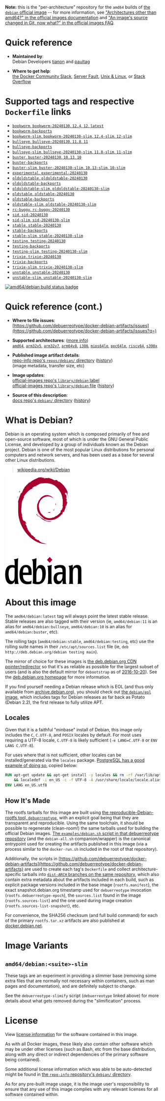 <!--

********************************************************************************

WARNING:

    DO NOT EDIT "debian/README.md"

    IT IS AUTO-GENERATED

    (from the other files in "debian/" combined with a set of templates)

********************************************************************************

-->

**Note:** this is the "per-architecture" repository for the `amd64` builds of [the `debian` official image](https://hub.docker.com/_/debian) -- for more information, see ["Architectures other than amd64?" in the official images documentation](https://github.com/docker-library/official-images#architectures-other-than-amd64) and ["An image's source changed in Git, now what?" in the official images FAQ](https://github.com/docker-library/faq#an-images-source-changed-in-git-now-what).

# Quick reference

-	**Maintained by**:  
	Debian Developers [tianon](https://qa.debian.org/developer.php?login=tianon) and [paultag](https://qa.debian.org/developer.php?login=paultag)

-	**Where to get help**:  
	[the Docker Community Slack](https://dockr.ly/comm-slack), [Server Fault](https://serverfault.com/help/on-topic), [Unix & Linux](https://unix.stackexchange.com/help/on-topic), or [Stack Overflow](https://stackoverflow.com/help/on-topic)

# Supported tags and respective `Dockerfile` links

-	[`bookworm`, `bookworm-20240130`, `12.4`, `12`, `latest`](https://github.com/debuerreotype/docker-debian-artifacts/blob/acf606d9f8b010b8997897c8c0ba065a93fb9f65/bookworm/Dockerfile)
-	[`bookworm-backports`](https://github.com/debuerreotype/docker-debian-artifacts/blob/acf606d9f8b010b8997897c8c0ba065a93fb9f65/bookworm/backports/Dockerfile)
-	[`bookworm-slim`, `bookworm-20240130-slim`, `12.4-slim`, `12-slim`](https://github.com/debuerreotype/docker-debian-artifacts/blob/acf606d9f8b010b8997897c8c0ba065a93fb9f65/bookworm/slim/Dockerfile)
-	[`bullseye`, `bullseye-20240130`, `11.8`, `11`](https://github.com/debuerreotype/docker-debian-artifacts/blob/acf606d9f8b010b8997897c8c0ba065a93fb9f65/bullseye/Dockerfile)
-	[`bullseye-backports`](https://github.com/debuerreotype/docker-debian-artifacts/blob/acf606d9f8b010b8997897c8c0ba065a93fb9f65/bullseye/backports/Dockerfile)
-	[`bullseye-slim`, `bullseye-20240130-slim`, `11.8-slim`, `11-slim`](https://github.com/debuerreotype/docker-debian-artifacts/blob/acf606d9f8b010b8997897c8c0ba065a93fb9f65/bullseye/slim/Dockerfile)
-	[`buster`, `buster-20240130`, `10.13`, `10`](https://github.com/debuerreotype/docker-debian-artifacts/blob/acf606d9f8b010b8997897c8c0ba065a93fb9f65/buster/Dockerfile)
-	[`buster-backports`](https://github.com/debuerreotype/docker-debian-artifacts/blob/acf606d9f8b010b8997897c8c0ba065a93fb9f65/buster/backports/Dockerfile)
-	[`buster-slim`, `buster-20240130-slim`, `10.13-slim`, `10-slim`](https://github.com/debuerreotype/docker-debian-artifacts/blob/acf606d9f8b010b8997897c8c0ba065a93fb9f65/buster/slim/Dockerfile)
-	[`experimental`, `experimental-20240130`](https://github.com/debuerreotype/docker-debian-artifacts/blob/acf606d9f8b010b8997897c8c0ba065a93fb9f65/experimental/Dockerfile)
-	[`oldoldstable`, `oldoldstable-20240130`](https://github.com/debuerreotype/docker-debian-artifacts/blob/acf606d9f8b010b8997897c8c0ba065a93fb9f65/oldoldstable/Dockerfile)
-	[`oldoldstable-backports`](https://github.com/debuerreotype/docker-debian-artifacts/blob/acf606d9f8b010b8997897c8c0ba065a93fb9f65/oldoldstable/backports/Dockerfile)
-	[`oldoldstable-slim`, `oldoldstable-20240130-slim`](https://github.com/debuerreotype/docker-debian-artifacts/blob/acf606d9f8b010b8997897c8c0ba065a93fb9f65/oldoldstable/slim/Dockerfile)
-	[`oldstable`, `oldstable-20240130`](https://github.com/debuerreotype/docker-debian-artifacts/blob/acf606d9f8b010b8997897c8c0ba065a93fb9f65/oldstable/Dockerfile)
-	[`oldstable-backports`](https://github.com/debuerreotype/docker-debian-artifacts/blob/acf606d9f8b010b8997897c8c0ba065a93fb9f65/oldstable/backports/Dockerfile)
-	[`oldstable-slim`, `oldstable-20240130-slim`](https://github.com/debuerreotype/docker-debian-artifacts/blob/acf606d9f8b010b8997897c8c0ba065a93fb9f65/oldstable/slim/Dockerfile)
-	[`rc-buggy`, `rc-buggy-20240130`](https://github.com/debuerreotype/docker-debian-artifacts/blob/acf606d9f8b010b8997897c8c0ba065a93fb9f65/rc-buggy/Dockerfile)
-	[`sid`, `sid-20240130`](https://github.com/debuerreotype/docker-debian-artifacts/blob/acf606d9f8b010b8997897c8c0ba065a93fb9f65/sid/Dockerfile)
-	[`sid-slim`, `sid-20240130-slim`](https://github.com/debuerreotype/docker-debian-artifacts/blob/acf606d9f8b010b8997897c8c0ba065a93fb9f65/sid/slim/Dockerfile)
-	[`stable`, `stable-20240130`](https://github.com/debuerreotype/docker-debian-artifacts/blob/acf606d9f8b010b8997897c8c0ba065a93fb9f65/stable/Dockerfile)
-	[`stable-backports`](https://github.com/debuerreotype/docker-debian-artifacts/blob/acf606d9f8b010b8997897c8c0ba065a93fb9f65/stable/backports/Dockerfile)
-	[`stable-slim`, `stable-20240130-slim`](https://github.com/debuerreotype/docker-debian-artifacts/blob/acf606d9f8b010b8997897c8c0ba065a93fb9f65/stable/slim/Dockerfile)
-	[`testing`, `testing-20240130`](https://github.com/debuerreotype/docker-debian-artifacts/blob/acf606d9f8b010b8997897c8c0ba065a93fb9f65/testing/Dockerfile)
-	[`testing-backports`](https://github.com/debuerreotype/docker-debian-artifacts/blob/acf606d9f8b010b8997897c8c0ba065a93fb9f65/testing/backports/Dockerfile)
-	[`testing-slim`, `testing-20240130-slim`](https://github.com/debuerreotype/docker-debian-artifacts/blob/acf606d9f8b010b8997897c8c0ba065a93fb9f65/testing/slim/Dockerfile)
-	[`trixie`, `trixie-20240130`](https://github.com/debuerreotype/docker-debian-artifacts/blob/acf606d9f8b010b8997897c8c0ba065a93fb9f65/trixie/Dockerfile)
-	[`trixie-backports`](https://github.com/debuerreotype/docker-debian-artifacts/blob/acf606d9f8b010b8997897c8c0ba065a93fb9f65/trixie/backports/Dockerfile)
-	[`trixie-slim`, `trixie-20240130-slim`](https://github.com/debuerreotype/docker-debian-artifacts/blob/acf606d9f8b010b8997897c8c0ba065a93fb9f65/trixie/slim/Dockerfile)
-	[`unstable`, `unstable-20240130`](https://github.com/debuerreotype/docker-debian-artifacts/blob/acf606d9f8b010b8997897c8c0ba065a93fb9f65/unstable/Dockerfile)
-	[`unstable-slim`, `unstable-20240130-slim`](https://github.com/debuerreotype/docker-debian-artifacts/blob/acf606d9f8b010b8997897c8c0ba065a93fb9f65/unstable/slim/Dockerfile)

[![amd64/debian build status badge](https://img.shields.io/jenkins/s/https/doi-janky.infosiftr.net/job/multiarch/job/amd64/job/debian.svg?label=amd64/debian%20%20build%20job)](https://doi-janky.infosiftr.net/job/multiarch/job/amd64/job/debian/)

# Quick reference (cont.)

-	**Where to file issues**:  
	[https://github.com/debuerreotype/docker-debian-artifacts/issues](https://github.com/debuerreotype/docker-debian-artifacts/issues?q=)

-	**Supported architectures**: ([more info](https://github.com/docker-library/official-images#architectures-other-than-amd64))  
	[`amd64`](https://hub.docker.com/r/amd64/debian/), [`arm32v5`](https://hub.docker.com/r/arm32v5/debian/), [`arm32v7`](https://hub.docker.com/r/arm32v7/debian/), [`arm64v8`](https://hub.docker.com/r/arm64v8/debian/), [`i386`](https://hub.docker.com/r/i386/debian/), [`mips64le`](https://hub.docker.com/r/mips64le/debian/), [`ppc64le`](https://hub.docker.com/r/ppc64le/debian/), [`riscv64`](https://hub.docker.com/r/riscv64/debian/), [`s390x`](https://hub.docker.com/r/s390x/debian/)

-	**Published image artifact details**:  
	[repo-info repo's `repos/debian/` directory](https://github.com/docker-library/repo-info/blob/master/repos/debian) ([history](https://github.com/docker-library/repo-info/commits/master/repos/debian))  
	(image metadata, transfer size, etc)

-	**Image updates**:  
	[official-images repo's `library/debian` label](https://github.com/docker-library/official-images/issues?q=label%3Alibrary%2Fdebian)  
	[official-images repo's `library/debian` file](https://github.com/docker-library/official-images/blob/master/library/debian) ([history](https://github.com/docker-library/official-images/commits/master/library/debian))

-	**Source of this description**:  
	[docs repo's `debian/` directory](https://github.com/docker-library/docs/tree/master/debian) ([history](https://github.com/docker-library/docs/commits/master/debian))

# What is Debian?

Debian is an operating system which is composed primarily of free and open-source software, most of which is under the GNU General Public License, and developed by a group of individuals known as the Debian project. Debian is one of the most popular Linux distributions for personal computers and network servers, and has been used as a base for several other Linux distributions.

> [wikipedia.org/wiki/Debian](https://en.wikipedia.org/wiki/Debian)

![logo](https://raw.githubusercontent.com/docker-library/docs/b449be7df57e9ed9086bb5821bfb5d6cdc5d67a4/debian/logo.png)

# About this image

The `amd64/debian:latest` tag will always point the latest stable release. Stable releases are also tagged with their version (ie, `amd64/debian:11` is an alias for `amd64/debian:bullseye`, `amd64/debian:10` is an alias for `amd64/debian:buster`, etc).

The rolling tags (`amd64/debian:stable`, `amd64/debian:testing`, etc) use the rolling suite names in their `/etc/apt/sources.list` file (ie, `deb http://deb.debian.org/debian testing main`).

The mirror of choice for these images is [the deb.debian.org CDN pointer/redirector](https://deb.debian.org) so that it's as reliable as possible for the largest subset of users (and is also the default mirror for `debootstrap` as of [2016-10-20](https://anonscm.debian.org/cgit/d-i/debootstrap.git/commit/?id=9e8bc60ad1ccf3a25ce7890526b70059f3e770de)). See the [deb.debian.org homepage](https://deb.debian.org) for more information.

If you find yourself needing a Debian release which is EOL (and thus only available from [archive.debian.org](http://archive.debian.org)), you should check out [the `debian/eol` image](https://hub.docker.com/r/debian/eol/), which includes tags for Debian releases as far back as Potato (Debian 2.2), the first release to fully utilize APT.

## Locales

Given that it is a faithful "minbase" install of Debian, this image only includes the `C`, `C.UTF-8`, and `POSIX` locales by default. For most uses requiring a UTF-8 locale, `C.UTF-8` is likely sufficient (`-e LANG=C.UTF-8` or `ENV LANG C.UTF-8`).

For uses where that is not sufficient, other locales can be installed/generated via the `locales` package. [PostgreSQL has a good example of doing so](https://github.com/docker-library/postgres/blob/69bc540ecfffecce72d49fa7e4a46680350037f9/9.6/Dockerfile#L21-L24), copied below:

```dockerfile
RUN apt-get update && apt-get install -y locales && rm -rf /var/lib/apt/lists/* \
	&& localedef -i en_US -c -f UTF-8 -A /usr/share/locale/locale.alias en_US.UTF-8
ENV LANG en_US.utf8
```

## How It's Made

The rootfs tarballs for this image are built using [the reproducible-Debian-rootfs tool, `debuerreotype`](https://github.com/debuerreotype/debuerreotype), with an explicit goal being that they are transparent and reproducible. Using the same toolchain, it should be possible to regenerate (clean-room!) the same tarballs used for building the official Debian images. [The `examples/debian.sh` script in that debuerreotype repository](https://github.com/debuerreotype/debuerreotype/blob/master/examples/debian.sh) (and the `debian-all.sh` companion/wrapper) is the canonical entrypoint used for creating the artifacts published in this image (via a process similar to the `docker-run.sh` included in the root of that repository).

Additionally, the scripts in [https://github.com/debuerreotype/docker-debian-artifacts](https://github.com/debuerreotype/docker-debian-artifacts) are used to create each tag's `Dockerfile` and collect architecture-specific tarballs into [`dist-ARCH` branches on the same repository](https://github.com/debuerreotype/docker-debian-artifacts/branches), which also contain extra metadata about the artifacts included in each build, such as explicit package versions included in the base image (`rootfs.manifest`), the exact snapshot.debian.org timestamp used for `debuerreotype` invocation (`rootfs.debuerreotype-epoch`), the `sources.list` found in the image (`rootfs.sources-list`) and the one used during image creation (`rootfs.sources-list-snapshot`), etc.

For convenience, the SHA256 checksum (and full build command) for each of the primary `rootfs.tar.xz` artifacts are also published at [docker.debian.net](https://docker.debian.net/).

# Image Variants

## `amd64/debian:<suite>-slim`

These tags are an experiment in providing a slimmer base (removing some extra files that are normally not necessary within containers, such as man pages and documentation), and are definitely subject to change.

See the `debuerreotype-slimify` script (`debuerreotype` linked above) for more details about what gets removed during the "slimification" process.

# License

View [license information](https://www.debian.org/social_contract#guidelines) for the software contained in this image.

As with all Docker images, these likely also contain other software which may be under other licenses (such as Bash, etc from the base distribution, along with any direct or indirect dependencies of the primary software being contained).

Some additional license information which was able to be auto-detected might be found in [the `repo-info` repository's `debian/` directory](https://github.com/docker-library/repo-info/tree/master/repos/debian).

As for any pre-built image usage, it is the image user's responsibility to ensure that any use of this image complies with any relevant licenses for all software contained within.
